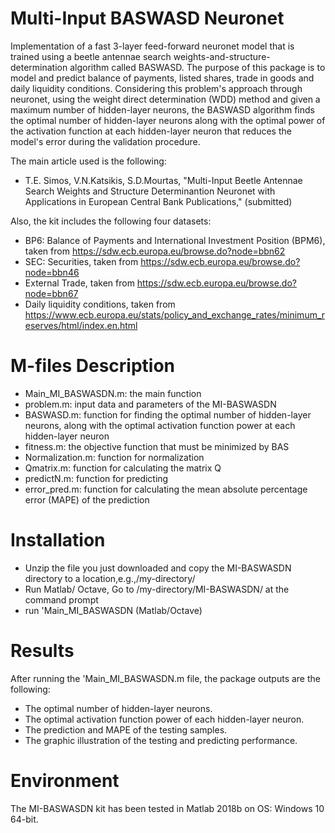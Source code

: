 # Multi-Input BASWASD Neuronet
Implementation of a fast 3-layer feed-forward neuronet model that is trained using a beetle antennae search weights-and-structure-determination algorithm called BASWASD.
The purpose of this package is to model and predict balance of payments, listed shares, trade in goods and daily liquidity conditions.
Considering this problem's approach through neuronet, using the weight direct determination (WDD) method and given a maximum number of hidden-layer neurons, the BASWASD algorithm finds the optimal number of hidden-layer neurons along with the optimal power of the activation function at each hidden-layer neuron that reduces the model's error during the validation procedure.

The main article used is the following:
*	T.E. Simos, V.N.Katsikis, S.D.Mourtas, "Multi-Input Beetle Antennae Search Weights and Structure Determinantion Neuronet with Applications in European Central Bank Publications," (submitted)

Also, the kit includes the following four datasets:
*	BP6: Balance of Payments and International Investment Position (BPM6), taken from https://sdw.ecb.europa.eu/browse.do?node=bbn62
*	SEC: Securities, taken from https://sdw.ecb.europa.eu/browse.do?node=bbn46
*	External Trade, taken from https://sdw.ecb.europa.eu/browse.do?node=bbn67
*	Daily liquidity conditions, taken from https://www.ecb.europa.eu/stats/policy_and_exchange_rates/minimum_reserves/html/index.en.html

# M-files Description
*	Main_MI_BASWASDN.m: the main function
*	problem.m: input data and parameters of the MI-BASWASDN
*	BASWASD.m: function for finding the optimal number of hidden-layer neurons, along with the optimal activation function power at each hidden-layer neuron
*	fitness.m: the objective function that must be minimized by BAS
*	Normalization.m: function for normalization
*	Qmatrix.m: function for calculating the matrix Q
*	predictN.m: function for predicting
*	error_pred.m: function for calculating the mean absolute percentage error (MAPE) of the prediction

# Installation
*	Unzip the file you just downloaded and copy the MI-BASWASDN directory to a location,e.g.,/my-directory/
*	Run Matlab/ Octave, Go to /my-directory/MI-BASWASDN/ at the command prompt
*	run 'Main_MI_BASWASDN (Matlab/Octave)

# Results
After running the 'Main_MI_BASWASDN.m file, the package outputs are the following:
*	The optimal number of hidden-layer neurons.
*	The optimal activation function power of each hidden-layer neuron.
*	The prediction and MAPE of the testing samples.
*	The graphic illustration of the testing and predicting performance.

# Environment
The MI-BASWASDN kit has been tested in Matlab 2018b on OS: Windows 10 64-bit.
